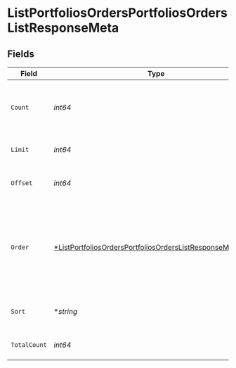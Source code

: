 # ListPortfoliosOrdersPortfoliosOrdersListResponseMeta


## Fields

| Field                                                                                                                                              | Type                                                                                                                                               | Required                                                                                                                                           | Description                                                                                                                                        |
| -------------------------------------------------------------------------------------------------------------------------------------------------- | -------------------------------------------------------------------------------------------------------------------------------------------------- | -------------------------------------------------------------------------------------------------------------------------------------------------- | -------------------------------------------------------------------------------------------------------------------------------------------------- |
| `Count`                                                                                                                                            | *int64*                                                                                                                                            | :heavy_check_mark:                                                                                                                                 | Count of the resources returned in the response.                                                                                                   |
| `Limit`                                                                                                                                            | *int64*                                                                                                                                            | :heavy_check_mark:                                                                                                                                 | Total limit of the response.                                                                                                                       |
| `Offset`                                                                                                                                           | *int64*                                                                                                                                            | :heavy_check_mark:                                                                                                                                 | Amount of resource to offset in the response.                                                                                                      |
| `Order`                                                                                                                                            | [*ListPortfoliosOrdersPortfoliosOrdersListResponseMetaOrder](../../models/operations/listportfoliosordersportfoliosorderslistresponsemetaorder.md) | :heavy_minus_sign:                                                                                                                                 | The ordering of the response.<br/>* ASC - Ascending order<br/>* DESC - Descending order                                                            |
| `Sort`                                                                                                                                             | **string*                                                                                                                                          | :heavy_minus_sign:                                                                                                                                 | The field that the list is sorted by.                                                                                                              |
| `TotalCount`                                                                                                                                       | *int64*                                                                                                                                            | :heavy_check_mark:                                                                                                                                 | Total count of all the resources.                                                                                                                  |